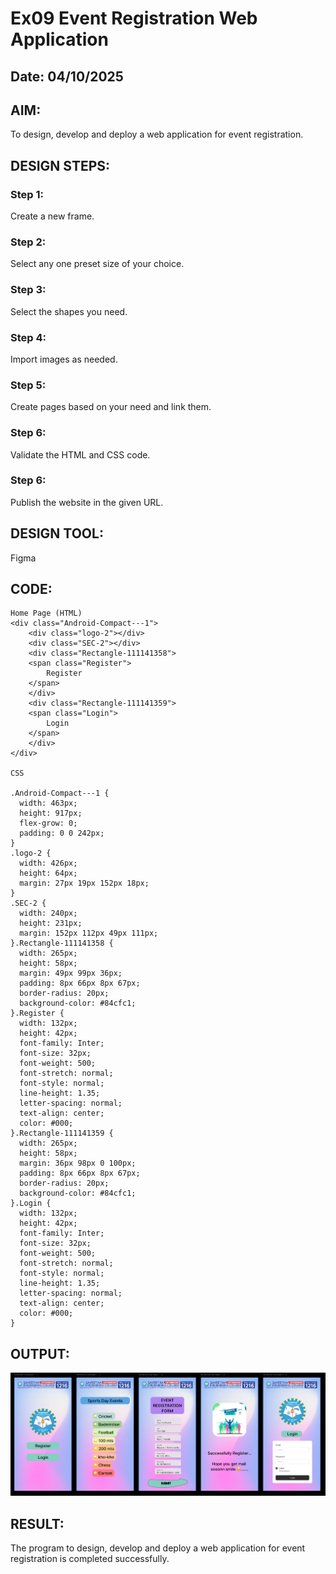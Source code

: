 # Ex09 Event Registration Web Application
## Date: 04/10/2025

## AIM:
To design, develop and deploy a web application for event registration.

## DESIGN STEPS:

### Step 1:
Create a new frame.

### Step 2:
Select any one preset size of your choice.

### Step 3:
Select the shapes you need.

### Step 4:
Import images as needed.

### Step 5:
Create pages based on your need and link them.

### Step 6:

Validate the HTML and CSS code.

### Step 6:

Publish the website in the given URL.

## DESIGN TOOL:
Figma

## CODE:
```
Home Page (HTML)
<div class="Android-Compact---1">
    <div class="logo-2"></div>
    <div class="SEC-2"></div>
    <div class="Rectangle-111141358">
    <span class="Register">
        Register
    </span>
    </div>
    <div class="Rectangle-111141359">
    <span class="Login">
        Login
    </span>
    </div>
</div>

CSS

.Android-Compact---1 {
  width: 463px;
  height: 917px;
  flex-grow: 0;
  padding: 0 0 242px;
}
.logo-2 {
  width: 426px;
  height: 64px;
  margin: 27px 19px 152px 18px;
}
.SEC-2 {
  width: 240px;
  height: 231px;
  margin: 152px 112px 49px 111px;
}.Rectangle-111141358 {
  width: 265px;
  height: 58px;
  margin: 49px 99px 36px;
  padding: 8px 66px 8px 67px;
  border-radius: 20px;
  background-color: #84cfc1;
}.Register {
  width: 132px;
  height: 42px;
  font-family: Inter;
  font-size: 32px;
  font-weight: 500;
  font-stretch: normal;
  font-style: normal;
  line-height: 1.35;
  letter-spacing: normal;
  text-align: center;
  color: #000;
}.Rectangle-111141359 {
  width: 265px;
  height: 58px;
  margin: 36px 98px 0 100px;
  padding: 8px 66px 8px 67px;
  border-radius: 20px;
  background-color: #84cfc1;
}.Login {
  width: 132px;
  height: 42px;
  font-family: Inter;
  font-size: 32px;
  font-weight: 500;
  font-stretch: normal;
  font-style: normal;
  line-height: 1.35;
  letter-spacing: normal;
  text-align: center;
  color: #000;
}
```

## OUTPUT:
![alt text](Saveethaeventapp.png)

## RESULT:
The program to design, develop and deploy a web application for event registration is completed successfully.
